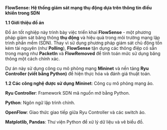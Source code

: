 
**FlowSense: Hệ thống giám sát mạng thụ động dựa trên thông tin điều khiển trong SDN**

**1.1 Giới thiệu đồ án** 

Đồ án tốt nghiệp này trình bày việc triển khai **FlowSense** - một phương pháp giám sát băng thông **thụ động** và hiệu quả trong môi trường mạng lập trình phần mềm (SDN). Thay vì sử dụng phương pháp giám sát chủ động tốn kém tài nguyên (như **Polling**), **FlowSense** tận dụng các thông điệp có sẵn trong mạng như **PacketIn** và **FlowRemoved** để tính toán mức sử dụng băng thông một cách chính xác.

Dự án này sử dụng công cụ mô phỏng mạng **Mininet** và nền tảng **Ryu Controller (viết bằng Python)** để hiện thực hóa và đánh giá thuật toán.

**1.2 Các công nghệ được sử dụng** 
**Mininet**: Công cụ mô phỏng mạng ảo.

**Ryu Controller**: Framework SDN mã nguồn mở bằng Python.

**Python**: Ngôn ngữ lập trình chính.

**OpenFlow**: Giao thức giao tiếp giữa Ryu Controller và các switch ảo.

**Matplotlib, Pandas**: Thư viện Python để xử lý dữ liệu và vẽ biểu đồ.
